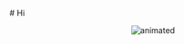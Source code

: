 <p align="justify"> # Hi </p>
<p align="center"> 
  <img src="https://i.pinimg.com/originals/5a/fb/90/5afb902abaca0ea0ad194bd2ca19e628.gif" alt="animated" />
</p>
